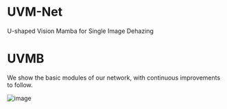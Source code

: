 # UVM-Net
U-shaped Vision Mamba for Single Image Dehazing

# UVMB
We show the basic modules of our network, with continuous improvements to follow.


![image](https://github.com/zzr-idam/UVM-Net/fw3.png)
